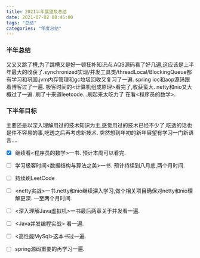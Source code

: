 ```yaml
---
title: 2021半年展望及总结
date: 2021-07-02 08:46:00
tags: "总结"
categories: "年度总结"
---
```


### 半年总结

又又又跳了槽,为了跳槽又是好一顿狂补知识点.AQS源码看了好几遍,这应该是上半年最大的收获了.synchronized实现/并发工具类/threadLocal/BlockingQueue都有学习和巩固.jvm内存管理和gc垃圾回收又复习了一遍.
spring ioc和aop源码跟着博客过了一遍.
极客时间的<计算机组成原理>看完了,收获蛮大.
netty和nio又大概过了一遍.
刷了十来道leetcode...刷起来太吃力了
在看<程序员的数学>.

### 下半年目标

主要还是以深入理解用过的技术知识为主,感觉用过的技术已经不少了,吃透的话也是件不容易的事,吃透之后再考虑新技术. 突然想到年初的新年展望有学习一门新语言....

* [x] 继续看<程序员的数学>一书. 预计本周可以看完.
* [ ] 学习极客时间<数据结构与算法之美>一书. 预计持续到八月底,两个月时间.
* [ ] 持续刷LeetCode
* [ ] <netty实战>一书.netty和nio继续深入学习,做个相关项目确保对netty和nio理解更深. 一至两个月时间.
* [ ] <深入理解Java虚拟机>一书最后两章关于并发看一遍.
* [ ] <Java并发编程实战> 看一遍. 
* [ ] <高性能MySql>这本书过一遍.
* [ ] spring源码重要的再学习一遍.



